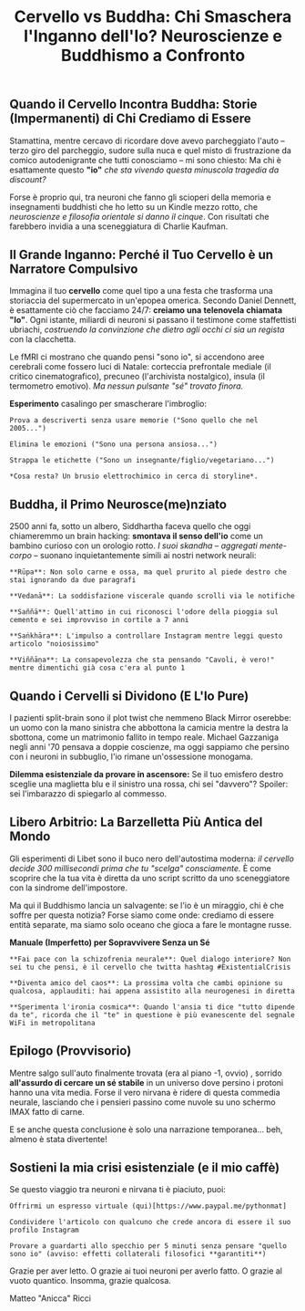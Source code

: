 ﻿---
title: "Cervello vs Buddha: Chi Smaschera l'Inganno dell'Io? Neuroscienze e Buddhismo a Confronto"
seo_title: "Cervello vs Buddha [...]"
image: "/img/testesso.png"
background: "/img/testesso.png"
description: "Cervello vs Buddha: entrambi dicono che il tuo 'io' è una fantasia! Scanner cerebrali, carri smontati e crisi da parcheggio incluse."
url: "/neuroscienze-buddhismo-illusione-del-se"
meta:  "Il cervello dice che l'Io è un'illusione, il Buddha annuisce... e tu resti lì a chiederti chi dei due ha ragione. Neuroscienze e buddismo si sfidano a colpi di neuroni e meditazione: preparati a scoprire che la tua mente inganna di un prestigiatore in un villaggio turistico"
categories: [spiritualita-pratica]
tags:
  - "Consapevolezza"
  - "Mind Hacking"
  - "Daniel Dennett"
  - "Buddhismo Anatta"
  - "Neuroplasticità"
keywords:
  - "illusione dell'io neuroscienze"
  - "buddhismo e cervello"
  - "chi siamo veramente"
  - "sé narrativo"
  - "libero arbitrio cervello"
  - "esperimenti split-brain"
  - "meditazione e neuroplasticità"
meta_robots: "index, follow, max-image-preview:large"
structured_data: |
  {
    "@context": "https://schema.org",
    "@type": "Article",
    "mainEntityOfPage": {
      "@type": "WebPage",
      "@id": "https://www.tuosito.com/neuroscienze-buddhismo-illusione-del-se"
    },
    "headline": "Cervello vs Buddha: Chi Smaschera l'Inganno dell'Io?",
    "description": "Un viaggio irriverente tra fMRI e insegnamenti buddhisti per scoprire perché il tuo 'io' è più effimero di una storia di Instagram",
    "image": [
      "https://www.tuosito.com/images/neuro-buddha-mind.png"
     ],
    "author": {
      "@type": "Person",
      "name": "Matteo Ricci",
      "url": "https://www.tuosito.com/author/matteo-ricci"
    },
    "publisher": {
      "@type": "Organization",
      "name": "Psichedelia Razionale",
      "logo": {
        "@type": "ImageObject",
        "url": "https://www.tuosito.com/images/logo.png"
      }
    },
    "datePublished": "2023-11-15",
    "dateModified": "2023-11-15"
  }
featured_post: 'true'
---

## Quando il Cervello Incontra Buddha: Storie (Impermanenti) di Chi Crediamo di Essere

Stamattina, mentre cercavo di ricordare dove avevo parcheggiato l'auto – terzo giro del parcheggio, sudore sulla nuca e quel misto di frustrazione da comico autodenigrante che tutti conosciamo – mi sono chiesto: Ma chi è esattamente questo **"io"** *che sta vivendo questa minuscola tragedia da discount?*

Forse è proprio qui, tra neuroni che fanno gli scioperi della memoria e insegnamenti buddhisti che ho letto su un Kindle mezzo rotto, che *neuroscienze e filosofia orientale si danno il cinque*. Con risultati che farebbero invidia a una sceneggiatura di Charlie Kaufman.

## Il Grande Inganno: Perché il Tuo Cervello è un Narratore Compulsivo

Immagina il tuo **cervello** come quel tipo a una festa che trasforma una storiaccia del supermercato in un'epopea omerica. Secondo Daniel Dennett, è esattamente ciò che facciamo 24/7: **creiamo** **una** **telenovela** **chiamata** **"Io"**. Ogni istante, miliardi di neuroni si passano il testimone come staffettisti ubriachi, *costruendo la convinzione che dietro agli occhi ci sia un regista* con la clacchetta.

Le fMRI ci mostrano che quando pensi "sono io", si accendono aree cerebrali come fossero luci di Natale: corteccia prefrontale mediale (il critico cinematografico), precuneo (l'archivista nostalgico), insula (il termometro emotivo). *Ma nessun pulsante "sé" trovato finora.*

**Esperimento** casalingo per smascherare l'imbroglio:

    Prova a descriverti senza usare memorie ("Sono quello che nel 2005...")

    Elimina le emozioni ("Sono una persona ansiosa...")

    Strappa le etichette ("Sono un insegnante/figlio/vegetariano...")
    
    *Cosa resta? Un brusio elettrochimico in cerca di storyline*.

## Buddha, il Primo Neurosce(me)nziato

2500 anni fa, sotto un albero, Siddhartha faceva quello che oggi chiameremmo un brain hacking: **smontava il senso dell'io** come un bambino curioso con un orologio rotto. *I suoi skandha – aggregati mente-corpo* – suonano inquietantemente simili ai nostri network neurali:

    **Rūpa**: Non solo carne e ossa, ma quel prurito al piede destro che stai ignorando da due paragrafi

    **Vedanā**: La soddisfazione viscerale quando scrolli via le notifiche

    **Saññā**: Quell'attimo in cui riconosci l'odore della pioggia sul cemento e sei improvviso in cortile a 7 anni

    **Saṅkhāra**: L'impulso a controllare Instagram mentre leggi questo articolo "noiosissimo"

    **Viññāṇa**: La consapevolezza che sta pensando "Cavoli, è vero!" mentre dimentichi già cosa c'era al punto 1

## Quando i Cervelli si Dividono (E L'Io Pure)

I pazienti split-brain sono il plot twist che nemmeno Black Mirror oserebbe: un uomo con la mano sinistra che abbottona la camicia mentre la destra la sbottona, come un matrimonio fallito in tempo reale. Michael Gazzaniga negli anni '70 pensava a doppie coscienze, ma oggi sappiamo che persino con i neuroni in subbuglio, l'io rimane un'ossessione monogama.

**Dilemma esistenziale da provare in ascensore:**
Se il tuo emisfero destro sceglie una maglietta blu e il sinistro una rossa, chi sei "davvero"? Spoiler: sei l'imbarazzo di spiegarlo al commesso.

## Libero Arbitrio: La Barzelletta Più Antica del Mondo

Gli esperimenti di Libet sono il buco nero dell'autostima moderna: *il cervello decide 300 millisecondi prima che tu "scelga" consciamente.* È come scoprire che la tua vita è diretta da uno script scritto da uno sceneggiatore con la sindrome dell'impostore.

Ma qui il Buddhismo lancia un salvagente: se l'io è un miraggio, chi è che soffre per questa notizia? Forse siamo come onde: crediamo di essere entità separate, ma siamo solo oceano che gioca a fare le montagne russe.

**Manuale (Imperfetto) per Sopravvivere Senza un Sé**

    **Fai pace con la schizofrenia neurale**: Quel dialogo interiore? Non sei tu che pensi, è il cervello che twitta hashtag #ExistentialCrisis

    **Diventa amico del caos**: La prossima volta che cambi opinione su qualcosa, applauditi: hai appena assistito alla neurogenesi in diretta

    **Sperimenta l'ironia cosmica**: Quando l'ansia ti dice "tutto dipende da te", ricorda che il "te" in questione è più evanescente del segnale WiFi in metropolitana

## Epilogo (Provvisorio)

Mentre salgo sull'auto finalmente trovata (era al piano -1, ovvio) , sorrido **all'assurdo di cercare un sé stabile** in un universo dove persino i protoni hanno una vita media. Forse il vero nirvana è ridere di questa commedia neurale, lasciando che i pensieri passino come nuvole su uno schermo IMAX fatto di carne.

E se anche questa conclusione è solo una narrazione temporanea... beh, almeno è stata divertente!

## Sostieni la mia crisi esistenziale (e il mio caffè)
Se questo viaggio tra neuroni e nirvana ti è piaciuto, puoi:

    Offrirmi un espresso virtuale (qui)[https://www.paypal.me/pythonmat]

    Condividere l'articolo con qualcuno che crede ancora di essere il suo profilo Instagram

    Provare a guardarti allo specchio per 5 minuti senza pensare "quello sono io" (avviso: effetti collaterali filosofici **garantiti**)

Grazie per aver letto. O grazie ai tuoi neuroni per averlo fatto. O grazie al vuoto quantico. Insomma, grazie qualcosa.

Matteo "Anicca" Ricci